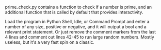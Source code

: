 prime_check.py contains a function to check if a number is prime, and an additional function that is called by default that provides interactivity. 

Load the program in Python Shell, Idle, or Command Prompt and enter a number of any size, positive or negative, and it will output a bool and a relevant print statement. Or just remove the comment markers from the last 4 lines and comment out lines 42-45 to run large random numbers. Mostly useless, but it's a very fast spin on a classic. 
